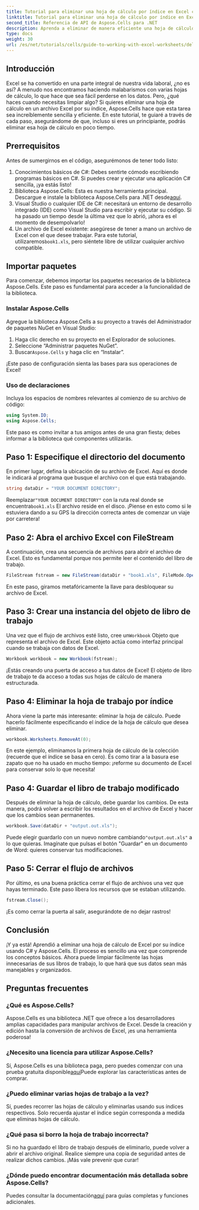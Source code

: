 ```yaml
---
title: Tutorial para eliminar una hoja de cálculo por índice en Excel con C#
linktitle: Tutorial para eliminar una hoja de cálculo por índice en Excel con C#
second_title: Referencia de API de Aspose.Cells para .NET
description: Aprenda a eliminar de manera eficiente una hoja de cálculo específica de un archivo de Excel por su índice usando C# y la biblioteca Aspose.Cells. Siga este sencillo tutorial paso a paso.
type: docs
weight: 30
url: /es/net/tutorials/cells/guide-to-working-with-excel-worksheets/delete-worksheet-by-index-excel-csharp-tutorial/
---
```

## Introducción

Excel se ha convertido en una parte integral de nuestra vida laboral, ¿no es así? A menudo nos encontramos haciendo malabarismos con varias hojas de cálculo, lo que hace que sea fácil perderse en los datos. Pero, ¿qué haces cuando necesitas limpiar algo? Si quieres eliminar una hoja de cálculo en un archivo Excel por su índice, Aspose.Cells hace que esta tarea sea increíblemente sencilla y eficiente. En este tutorial, te guiaré a través de cada paso, asegurándome de que, incluso si eres un principiante, podrás eliminar esa hoja de cálculo en poco tiempo.

## Prerrequisitos

Antes de sumergirnos en el código, asegurémonos de tener todo listo:

1. Conocimientos básicos de C#: Debes sentirte cómodo escribiendo programas básicos en C#. Si puedes crear y ejecutar una aplicación C# sencilla, ¡ya estás listo!
2.  Biblioteca Aspose.Cells: Esta es nuestra herramienta principal. Descargue e instale la biblioteca Aspose.Cells para .NET desde[aquí](https://releases.aspose.com/cells/net/).
3. Visual Studio o cualquier IDE de C#: necesitará un entorno de desarrollo integrado (IDE) como Visual Studio para escribir y ejecutar su código. Si ha pasado un tiempo desde la última vez que lo abrió, ¡ahora es el momento de desempolvarlo!
4.  Un archivo de Excel existente: asegúrese de tener a mano un archivo de Excel con el que desee trabajar. Para este tutorial, utilizaremos`book1.xls`, pero siéntete libre de utilizar cualquier archivo compatible.

## Importar paquetes

Para comenzar, debemos importar los paquetes necesarios de la biblioteca Aspose.Cells. Este paso es fundamental para acceder a la funcionalidad de la biblioteca.

### Instalar Aspose.Cells

Agregue la biblioteca Aspose.Cells a su proyecto a través del Administrador de paquetes NuGet en Visual Studio:

1. Haga clic derecho en su proyecto en el Explorador de soluciones.
2. Seleccione “Administrar paquetes NuGet”.
3.  Buscar`Aspose.Cells` y haga clic en “Instalar”.

¡Este paso de configuración sienta las bases para sus operaciones de Excel!

### Uso de declaraciones

Incluya los espacios de nombres relevantes al comienzo de su archivo de código:

```csharp
using System.IO;
using Aspose.Cells;
```

Este paso es como invitar a tus amigos antes de una gran fiesta; debes informar a la biblioteca qué componentes utilizarás.

## Paso 1: Especifique el directorio del documento

En primer lugar, defina la ubicación de su archivo de Excel. Aquí es donde le indicará al programa que busque el archivo con el que está trabajando.

```csharp
string dataDir = "YOUR DOCUMENT DIRECTORY";
```

 Reemplazar`"YOUR DOCUMENT DIRECTORY"` con la ruta real donde se encuentra`book1.xls` El archivo reside en el disco. ¡Piense en esto como si le estuviera dando a su GPS la dirección correcta antes de comenzar un viaje por carretera!

## Paso 2: Abra el archivo Excel con FileStream

A continuación, crea una secuencia de archivos para abrir el archivo de Excel. Esto es fundamental porque nos permite leer el contenido del libro de trabajo.

```csharp
FileStream fstream = new FileStream(dataDir + "book1.xls", FileMode.Open);
```

En este paso, giramos metafóricamente la llave para desbloquear su archivo de Excel.

## Paso 3: Crear una instancia del objeto de libro de trabajo

 Una vez que el flujo de archivos esté listo, cree un`Workbook` Objeto que representa el archivo de Excel. Este objeto actúa como interfaz principal cuando se trabaja con datos de Excel.

```csharp
Workbook workbook = new Workbook(fstream);
```

¡Estás creando una puerta de acceso a tus datos de Excel! El objeto de libro de trabajo te da acceso a todas sus hojas de cálculo de manera estructurada.

## Paso 4: Eliminar la hoja de trabajo por índice

Ahora viene la parte más interesante: eliminar la hoja de cálculo. Puede hacerlo fácilmente especificando el índice de la hoja de cálculo que desea eliminar. 

```csharp
workbook.Worksheets.RemoveAt(0);
```

En este ejemplo, eliminamos la primera hoja de cálculo de la colección (recuerde que el índice se basa en cero). Es como tirar a la basura ese zapato que no ha usado en mucho tiempo: ¡reforme su documento de Excel para conservar solo lo que necesita!

## Paso 4: Guardar el libro de trabajo modificado

Después de eliminar la hoja de cálculo, debe guardar los cambios. De esta manera, podrá volver a escribir los resultados en el archivo de Excel y hacer que los cambios sean permanentes.

```csharp
workbook.Save(dataDir + "output.out.xls");
```

 Puede elegir guardarlo con un nuevo nombre cambiando`"output.out.xls"` a lo que quieras. Imagínate que pulsas el botón "Guardar" en un documento de Word: quieres conservar tus modificaciones.

## Paso 5: Cerrar el flujo de archivos

Por último, es una buena práctica cerrar el flujo de archivos una vez que hayas terminado. Este paso libera los recursos que se estaban utilizando.

```csharp
fstream.Close();
```

¡Es como cerrar la puerta al salir, asegurándote de no dejar rastros!

## Conclusión

¡Y ya está! Aprendió a eliminar una hoja de cálculo de Excel por su índice usando C# y Aspose.Cells. El proceso es sencillo una vez que comprende los conceptos básicos. Ahora puede limpiar fácilmente las hojas innecesarias de sus libros de trabajo, lo que hará que sus datos sean más manejables y organizados.

## Preguntas frecuentes

### ¿Qué es Aspose.Cells?
Aspose.Cells es una biblioteca .NET que ofrece a los desarrolladores amplias capacidades para manipular archivos de Excel. Desde la creación y edición hasta la conversión de archivos de Excel, ¡es una herramienta poderosa!

### ¿Necesito una licencia para utilizar Aspose.Cells?
 Sí, Aspose.Cells es una biblioteca paga, pero puedes comenzar con una prueba gratuita disponible[aquí](https://releases.aspose.com/)Puede explorar las características antes de comprar.

### ¿Puedo eliminar varias hojas de trabajo a la vez?
Sí, puedes recorrer las hojas de cálculo y eliminarlas usando sus índices respectivos. Solo recuerda ajustar el índice según corresponda a medida que eliminas hojas de cálculo.

### ¿Qué pasa si borro la hoja de trabajo incorrecta?
Si no ha guardado el libro de trabajo después de eliminarlo, puede volver a abrir el archivo original. Realice siempre una copia de seguridad antes de realizar dichos cambios. ¡Más vale prevenir que curar!

### ¿Dónde puedo encontrar documentación más detallada sobre Aspose.Cells?
 Puedes consultar la documentación[aquí](https://reference.aspose.com/cells/net/) para guías completas y funciones adicionales.